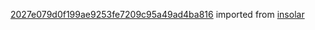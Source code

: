 [2027e079d0f199ae9253fe7209c95a49ad4ba816](https://github.com/insolar/insolar/commit/2027e079d0f199ae9253fe7209c95a49ad4ba816) imported from [insolar](https://github.com/insolar/insolar)
